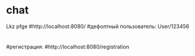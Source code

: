 # chat

Lkz pfge
#http://localhost:8080/
#дефолтный пользователь: User/123456
#
#регистрация:
#http://localhost:8080/registration